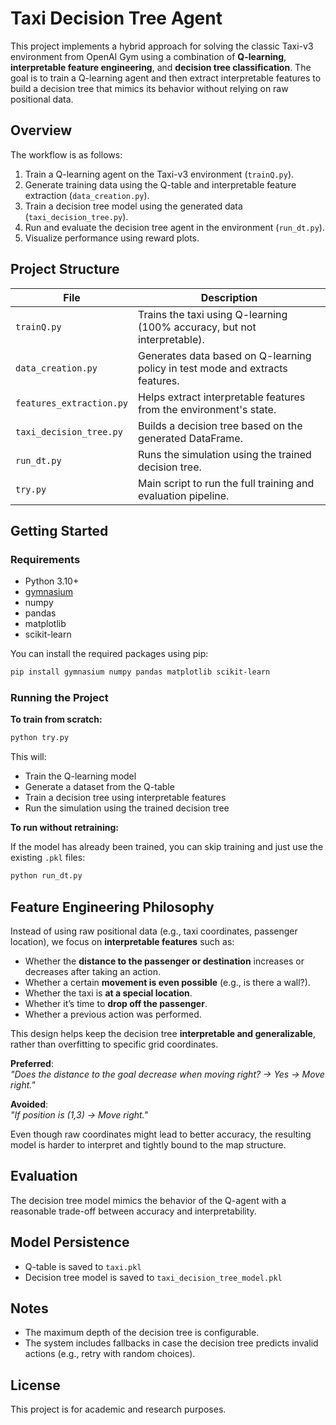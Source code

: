 # Taxi Decision Tree Agent

This project implements a hybrid approach for solving the classic Taxi-v3 environment from OpenAI Gym using a combination of **Q-learning**, **interpretable feature engineering**, and **decision tree classification**. The goal is to train a Q-learning agent and then extract interpretable features to build a decision tree that mimics its behavior without relying on raw positional data.

## Overview

The workflow is as follows:

1. Train a Q-learning agent on the Taxi-v3 environment (`trainQ.py`).
2. Generate training data using the Q-table and interpretable feature extraction (`data_creation.py`).
3. Train a decision tree model using the generated data (`taxi_decision_tree.py`).
4. Run and evaluate the decision tree agent in the environment (`run_dt.py`).
5. Visualize performance using reward plots.

## Project Structure

| File | Description |
|------|-------------|
| `trainQ.py` | Trains the taxi using Q-learning (100% accuracy, but not interpretable). |
| `data_creation.py` | Generates data based on Q-learning policy in test mode and extracts features. |
| `features_extraction.py` | Helps extract interpretable features from the environment's state. |
| `taxi_decision_tree.py` | Builds a decision tree based on the generated DataFrame. |
| `run_dt.py` | Runs the simulation using the trained decision tree. |
| `try.py` | Main script to run the full training and evaluation pipeline. |

## Getting Started

### Requirements

- Python 3.10+
- [gymnasium](https://github.com/Farama-Foundation/Gymnasium)
- numpy
- pandas
- matplotlib
- scikit-learn

You can install the required packages using pip:

```bash
pip install gymnasium numpy pandas matplotlib scikit-learn
```

### Running the Project

**To train from scratch:**

```bash
python try.py
```

This will:
- Train the Q-learning model
- Generate a dataset from the Q-table
- Train a decision tree using interpretable features
- Run the simulation using the trained decision tree

**To run without retraining:**

If the model has already been trained, you can skip training and just use the existing `.pkl` files:

```bash
python run_dt.py
```

## Feature Engineering Philosophy

Instead of using raw positional data (e.g., taxi coordinates, passenger location), we focus on **interpretable features** such as:

- Whether the **distance to the passenger or destination** increases or decreases after taking an action.
- Whether a certain **movement is even possible** (e.g., is there a wall?).
- Whether the taxi is **at a special location**.
- Whether it’s time to **drop off the passenger**.
- Whether a previous action was performed.

This design helps keep the decision tree **interpretable and generalizable**, rather than overfitting to specific grid coordinates.

**Preferred**:  
_"Does the distance to the goal decrease when moving right? → Yes → Move right."_

**Avoided**:  
_"If position is (1,3) → Move right."_

Even though raw coordinates might lead to better accuracy, the resulting model is harder to interpret and tightly bound to the map structure.

## Evaluation

The decision tree model mimics the behavior of the Q-agent with a reasonable trade-off between accuracy and interpretability. 

## Model Persistence

- Q-table is saved to `taxi.pkl`
- Decision tree model is saved to `taxi_decision_tree_model.pkl`

## Notes

- The maximum depth of the decision tree is configurable.
- The system includes fallbacks in case the decision tree predicts invalid actions (e.g., retry with random choices).

## License

This project is for academic and research purposes.
